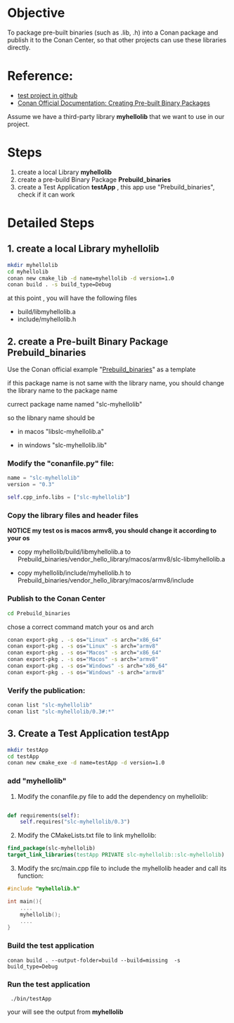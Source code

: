 
# Objective

To package pre-built binaries (such as .lib, .h) into a Conan package and publish it to the Conan Center, so that other projects can use these libraries directly.


# Reference:

* [test project in github](https://github.com/daiybh/conan_test_prebuilt_binaries)
* [Conan Official Documentation: Creating Pre-built Binary Packages](https://docs.conan.io/2/tutorial/creating_packages/other_types_of_packages/package_prebuilt_binaries.html)

Assume we have a third-party library **myhellolib** that we want to use in our project.


# Steps

1. create a  local Library  **myhellolib**
2. create a pre-build Binary Package  **Prebuild_binaries**
3. create a Test Application **testApp** , this app use "Prebuild_binaries", check if it can work


# Detailed Steps

## 1. create a  local Library  **myhellolib**

```sh
mkdir myhellolib
cd myhellolib
conan new cmake_lib -d name=myhellolib -d version=1.0
conan build . -s build_type=Debug
```
at this point , you will have the following files

- build/libmyhellolib.a
- include/myhellolib.h

## 2. create a Pre-built Binary Package **Prebuild_binaries**

Use the Conan official example  "[Prebuild_binaries](https://github.com/conan-io/examples2/tree/main/tutorial/creating_packages/other_packages/prebuilt_binaries)" as a template

if this package name is not same with the library name, you should change the library name to the package name

currect package name named "slc-myhellolib"

so the libnary name should be 

* in macos "libslc-myhellolib.a"

* in windows "slc-myhellolib.lib"

### Modify the  "conanfile.py" file:

```python
name = "slc-myhellolib"
version = "0.3"

self.cpp_info.libs = ["slc-myhellolib"]
```

### Copy the library files and header files

**NOTICE  my test os is macos armv8, you should change it according to your os**

* copy myhellolib/build/libmyhellolib.a to Prebuild_binaries/vendor_hello_library/macos/armv8/slc-libmyhellolib.a

* copy myhellolib/include/myhellolib.h to Prebuild_binaries/vendor_hello_library/macos/armv8/include

### Publish to  the  Conan Center

```sh    
cd Prebuild_binaries 
```

chose a correct command match your os  and arch

```sh
conan export-pkg . -s os="Linux" -s arch="x86_64"
conan export-pkg . -s os="Linux" -s arch="armv8"
conan export-pkg . -s os="Macos" -s arch="x86_64"
conan export-pkg . -s os="Macos" -s arch="armv8"
conan export-pkg . -s os="Windows" -s arch="x86_64"
conan export-pkg . -s os="Windows" -s arch="armv8"
```
    
### Verify the publication:

```sh
conan list "slc-myhellolib"
conan list "slc-myhellolib/0.3#:*"
```

## 3. Create a Test Application **testApp**

```sh
mkdir testApp
cd testApp
conan new cmake_exe -d name=testApp -d version=1.0
```

### add "myhellolib"

1. Modify the conanfile.py file to add the dependency on myhellolib:

``` python

def requirements(self):
    self.requires("slc-myhellolib/0.3")
```        
2. Modify the CMakeLists.txt file to link myhellolib:

```cmake
find_package(slc-myhellolib)
target_link_libraries(testApp PRIVATE slc-myhellolib::slc-myhellolib)
```
     
3. Modify the src/main.cpp file to include the myhellolib header and call its function:

```cpp
#include "myhellolib.h"

int main(){ 
    ....
    myhellolib();
    ....
}
```
    
### Build the test application

    conan build . --output-folder=build --build=missing  -s build_type=Debug
     
     
### Run the test application

     ./bin/testApp
     
your will see the output from **myhellolib**